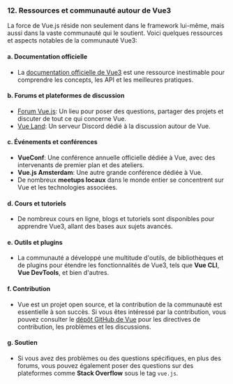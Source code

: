### 12. Ressources et communauté autour de Vue3

La force de Vue.js réside non seulement dans le framework lui-même, mais aussi dans la vaste communauté qui le soutient. Voici quelques ressources et aspects notables de la communauté Vue3:

#### a. Documentation officielle
- La [documentation officielle de Vue3](https://v3.vuejs.org/) est une ressource inestimable pour comprendre les concepts, les API et les meilleures pratiques.

#### b. Forums et plateformes de discussion
- [Forum Vue.js](https://forum.vuejs.org/): Un lieu pour poser des questions, partager des projets et discuter de tout ce qui concerne Vue.
- [Vue Land](https://discord.gg/vue): Un serveur Discord dédié à la discussion autour de Vue.

#### c. Événements et conférences
- **VueConf**: Une conférence annuelle officielle dédiée à Vue, avec des intervenants de premier plan et des ateliers.
- **Vue.js Amsterdam**: Une autre grande conférence dédiée à Vue.
- De nombreux **meetups locaux** dans le monde entier se concentrent sur Vue et les technologies associées.

#### d. Cours et tutoriels
- De nombreux cours en ligne, blogs et tutoriels sont disponibles pour apprendre Vue3, allant des bases aux sujets avancés.

#### e. Outils et plugins
- La communauté a développé une multitude d'outils, de bibliothèques et de plugins pour étendre les fonctionnalités de Vue3, tels que **Vue CLI**, **Vue DevTools**, et bien d'autres.

#### f. Contribution
- Vue est un projet open source, et la contribution de la communauté est essentielle à son succès. Si vous êtes intéressé par la contribution, vous pouvez consulter le [dépôt GitHub de Vue](https://github.com/vuejs/vue) pour les directives de contribution, les problèmes et les discussions.

#### g. Soutien
- Si vous avez des problèmes ou des questions spécifiques, en plus des forums, vous pouvez également poser des questions sur des plateformes comme **Stack Overflow** sous le tag `vue.js`.